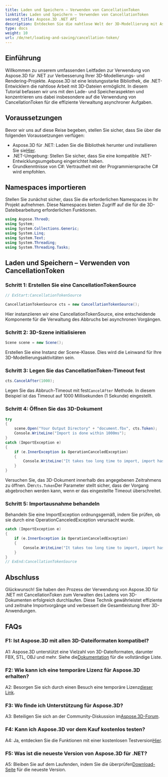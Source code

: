 ```yaml
---
title: Laden und Speichern – Verwenden von CancellationToken
linktitle: Laden und Speichern – Verwenden von CancellationToken
second_title: Aspose.3D .NET API
description: Entdecken Sie die nahtlose Welt der 3D-Modellierung mit Aspose.3D für .NET. Erfahren Sie, wie Sie 3D-Dokumente mit CancellationToken effizient laden und speichern.
type: docs
weight: 10
url: /de/net/loading-and-saving/cancellation-token/
---
```

## Einführung

Willkommen zu unserem umfassenden Leitfaden zur Verwendung von Aspose.3D für .NET zur Verbesserung Ihrer 3D-Modellierungs- und Rendering-Projekte. Aspose.3D ist eine leistungsstarke Bibliothek, die .NET-Entwicklern die nahtlose Arbeit mit 3D-Dateien ermöglicht. In diesem Tutorial befassen wir uns mit den Lade- und Speicheraspekten und konzentrieren uns dabei insbesondere auf die Verwendung von CancellationToken für die effiziente Verwaltung asynchroner Aufgaben.

## Voraussetzungen

Bevor wir uns auf diese Reise begeben, stellen Sie sicher, dass Sie über die folgenden Voraussetzungen verfügen:

-  Aspose.3D für .NET: Laden Sie die Bibliothek herunter und installieren Sie sie[Hier](https://releases.aspose.com/3d/net/).
- .NET-Umgebung: Stellen Sie sicher, dass Sie eine kompatible .NET-Entwicklungsumgebung eingerichtet haben.
- Grundkenntnisse von C#: Vertrautheit mit der Programmiersprache C# wird empfohlen.

## Namespaces importieren

Stellen Sie zunächst sicher, dass Sie die erforderlichen Namespaces in Ihr Projekt aufnehmen. Diese Namespaces bieten Zugriff auf die für die 3D-Dateibearbeitung erforderlichen Funktionen.

```csharp
using Aspose.ThreeD;
using System;
using System.Collections.Generic;
using System.Linq;
using System.Text;
using System.Threading;
using System.Threading.Tasks;
```

## Laden und Speichern – Verwenden von CancellationToken

### Schritt 1: Erstellen Sie eine CancellationTokenSource

```csharp
// ExStart:CancellationTokenSource

CancellationTokenSource cts = new CancellationTokenSource();
```

Hier instanziieren wir eine CancellationTokenSource, eine entscheidende Komponente für die Verwaltung des Abbruchs bei asynchronen Vorgängen.

### Schritt 2: 3D-Szene initialisieren

```csharp
Scene scene = new Scene();
```

Erstellen Sie eine Instanz der Scene-Klasse. Dies wird die Leinwand für Ihre 3D-Modellierungsaktivitäten sein.

### Schritt 3: Legen Sie das CancellationToken-Timeout fest

```csharp
cts.CancelAfter(1000);
```

 Legen Sie das Abbruch-Timeout mit fest`CancelAfter` Methode. In diesem Beispiel ist das Timeout auf 1000 Millisekunden (1 Sekunde) eingestellt.

### Schritt 4: Öffnen Sie das 3D-Dokument

```csharp
try
{
    scene.Open("Your Output Directory" + "document.fbx", cts.Token);
    Console.WriteLine("Import is done within 1000ms");
}
catch (ImportException e)
{
    if (e.InnerException is OperationCanceledException)
    {
        Console.WriteLine("It takes too long time to import, import has been canceled.");
    }
}
```

 Versuchen Sie, das 3D-Dokument innerhalb des angegebenen Zeitrahmens zu öffnen. Der`cts.Token`Der Parameter stellt sicher, dass der Vorgang abgebrochen werden kann, wenn er das eingestellte Timeout überschreitet.

### Schritt 5: Importausnahme behandeln

Behandeln Sie eine ImportException ordnungsgemäß, indem Sie prüfen, ob sie durch eine OperationCanceledException verursacht wurde.

```csharp
catch (ImportException e)
{
    if (e.InnerException is OperationCanceledException)
    {
        Console.WriteLine("It takes too long time to import, import has been canceled.");
    }
}
// ExEnd:CancellationTokenSource
```

## Abschluss

Glückwunsch! Sie haben den Prozess der Verwendung von Aspose.3D für .NET mit CancellationToken zum Verwalten des Ladens von 3D-Dokumenten erfolgreich durchlaufen. Diese Technik gewährleistet effiziente und zeitnahe Importvorgänge und verbessert die Gesamtleistung Ihrer 3D-Anwendungen.

## FAQs

### F1: Ist Aspose.3D mit allen 3D-Dateiformaten kompatibel?

 A1: Aspose.3D unterstützt eine Vielzahl von 3D-Dateiformaten, darunter FBX, STL, OBJ und mehr. Siehe die[Dokumentation](https://reference.aspose.com/3d/net/) für die vollständige Liste.

### F2: Wie kann ich eine temporäre Lizenz für Aspose.3D erhalten?

 A2: Besorgen Sie sich durch einen Besuch eine temporäre Lizenz[dieser Link](https://purchase.aspose.com/temporary-license/).

### F3: Wo finde ich Unterstützung für Aspose.3D?

 A3: Beteiligen Sie sich an der Community-Diskussion im[Aspose.3D-Forum](https://forum.aspose.com/c/3d/18).

### F4: Kann ich Aspose.3D vor dem Kauf kostenlos testen?

 A4: Ja, entdecken Sie die Funktionen mit einer kostenlosen Testversion[Hier](https://releases.aspose.com/).

### F5: Was ist die neueste Version von Aspose.3D für .NET?

 A5: Bleiben Sie auf dem Laufenden, indem Sie die überprüfen[Download-Seite](https://releases.aspose.com/3d/net/) für die neueste Version.